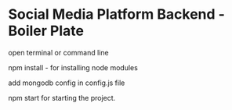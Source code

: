 # Social Media Platform Backend - Boiler Plate

open terminal or command line

npm install  -   for installing node modules

add mongodb config in config.js file

npm start for starting the project.

